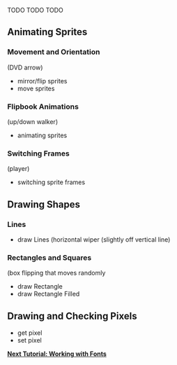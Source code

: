 
TODO TODO TODO

## Animating Sprites

### Movement and Orientation
(DVD arrow)
- mirror/flip sprites
- move sprites

### Flipbook Animations
(up/down walker)
- animating sprites

### Switching Frames
(player)
- switching sprite frames

## Drawing Shapes

### Lines
- draw Lines (horizontal wiper (slightly off vertical line)

### Rectangles and Squares

(box flipping that moves randomly
- draw Rectangle
- draw Rectangle Filled


## Drawing and Checking Pixels
- get pixel
- set pixel





[**Next Tutorial: Working with Fonts**](../Working-With-Fonts/)
